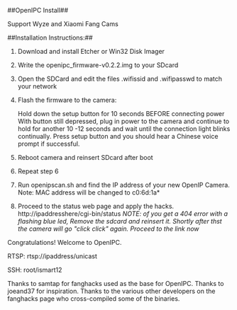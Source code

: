 ##OpenIPC Install##

Support Wyze and Xiaomi Fang Cams

##Installation Instructions:##

1. Download and install Etcher or Win32 Disk Imager
2. Write the openipc_firmware-v0.2.2.img to your SDcard
3. Open the SDCard and edit the files .wifissid and .wifipasswd to match your network
4. Flash the firmware to the camera:

    Hold down the setup button for 10 seconds BEFORE connecting power
    With button still depressed, plug in power to the camera and continue to hold for another 10 -12 seconds and wait until the connection light blinks continually.
    Press setup button and you should hear a Chinese voice prompt if successful.

6. Reboot camera and reinsert SDcard after boot
7. Repeat step 6
8. Run openipscan.sh and find the IP address of your new OpenIP Camera. Note: MAC address will be changed to c0:6d:1a*
9. Proceed to the status web page and apply the hacks. http://ipaddresshere/cgi-bin/status *NOTE: of you get a 404 error with a flashing blue led, Remove the sdcard and reinsert it. Shortly after thst the camera will go "click click" again. Proceed to the link now*

Congratulations! Welcome to OpenIPC.

RTSP: 
rtsp://ipaddress/unicast

SSH:
root/ismart12


Thanks to samtap for fanghacks used as the base for OpenIPC. Thanks to joeand37 for inspiration. Thanks to the various other developers on the fanghacks page who cross-compiled some of the binaries.
